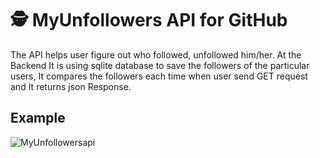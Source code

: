 # 🕵️ MyUnfollowers API for GitHub
The API helps user figure out who followed, unfollowed him/her. At the Backend It is using sqlite database to save the followers of the particular users, It compares the followers each time when user send GET request and It returns json Response.

## Example
<img src ="https://github.com/rawheel/MyUnfollowersApi-GitHub/blob/master/apiresponse.jpg" alt="MyUnfollowersapi">
